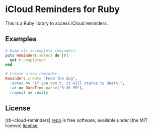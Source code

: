 # iCloud Reminders for Ruby

This is a Ruby library to access iCloud reminders.


## Examples

```ruby
# Dump all incomplete reminders.
puts Reminders.select do |r|
  not r.completed?
end
```

```ruby
# Create a new reminder.
Reminders.create "Feed the dog",
  :notes => "If you don't, it will starve to death.",
  :at => DateTime.parse("5:30 PM"),
  :repeat => :daily
```


## License

[rb-icloud-reminders] [repo] is free software, available under [the MIT license]
[license].




[repo]:        https://github.com/adammck/gh-news-feed-filters
[license]:     https://raw.github.com/adammck/gh-news-feed-filters/master/LICENSE
